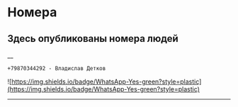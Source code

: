 # Номера
## Здесь опубликованы номера людей

__

```
+79870344292 - Владислав Детков
```


![https://img.shields.io/badge/WhatsApp-Yes-green?style=plastic](https://img.shields.io/badge/WhatsApp-Yes-green?style=plastic)

___
